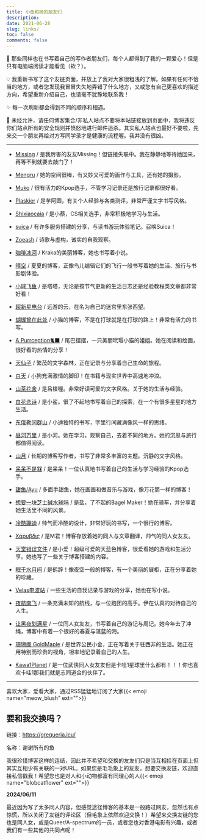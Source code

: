 ```yaml
---
title: 小鱼和她的朋友们
description:
date: 2021-06-28
slug: links/
toc: false
comments: false
---
```


<style>
.post-meta {
  display: none;
}
.post div[style] {
  display: none;
}

.content li::marker {
  content: "♡  ";
  color: var(--primary-alt);
}

a.link--external::after {
    content: " | ";
    padding: 0 0em; /* 调整间距大小 */
}
a.link--external:last-child::after {
    content: none;
}
</style>

<script>
document.addEventListener("DOMContentLoaded", function() {
    var articleContent = document.querySelector(".post-content");

    var items = articleContent.querySelectorAll("ul li");

    var itemsArray = Array.from(items);

    for (var i = itemsArray.length - 1; i > 0; i--) {
        var j = Math.floor(Math.random() * (i + 1));
        var temp = itemsArray[i].innerHTML;
        itemsArray[i].innerHTML = itemsArray[j].innerHTML;
        itemsArray[j].innerHTML = temp;
    }

    for (var i = 6; i < itemsArray.length; i += 7) {
        var hr = document.createElement("hr");
        itemsArray[i].parentNode.insertBefore(hr, itemsArray[i].nextSibling);
    }
});
</script>

💖 那些同样也在书写着自己的写作者朋友们，每个人都得到了我的一颗爱心！但是只有电脑端阅读才能看见（欸？）。

💡 我重新书写了这个友链页面，并放上了我对大家很粗浅的了解。如果有任何不恰当的地方，或者您发现我冒冒失失地弄错了什么地方，又或您有自己更喜欢的描述方向，希望重新介绍自己，也请毫不犹豫地联系我！

✨ 每一次刷新都会得到不同的顺序和相遇。

🔔 未经允许，请任何博客集合/非私人站点不要将本站链接放到页面中，我将违反你们站点所有的安全规则并愤怒地进行邮件追杀。其实私人站点也最好不要啦，先来交一个朋友再给对方写同学录才是健康的流程喔。我并没有很凶。

---

- [Missing](https://www.missingid.cloud/) / 是我厉害的友友Missing！但链接失联中。我在静静地等待她回来，再等不到就要去敲门了！

- [Mengru](https://mengru.space/) / 她的空间很棒，有又妙又可爱的画作与工具，还有她的摄影。

- [Muko](https://oaad.iceco.icu/) / 很有活力的Kpop选手，不管学习记录还是旅行记录都很好看。

- [Plaskier](https://blog.plaskier.icu/) / 是芋阿圆，有关个人经验与各类测评，非常严谨文字书写风格。

- [Shixiaocaia](https://shixiaocaia.fun) / 是小蔡，CS相关选手，非常积极地学习与生活。

- [suica](https://suicablog.cobaltkiss.blue) / 有许多服务搭建的分享，与读书游玩体验笔记。召唤Suica！

- [Zoeash](https://writee.org/zoeash/) / 诗歌与虚构，诚实的自我观察。

- [咖啡冰河](https://blog.mysto.cyou) / Kraka的美丽博客，她也书写着小说。

- [晴空](https://www.summeringway.icu/) / 夏夏的博客，正像鸟儿编辑它们的飞行一般书写着她的生活、旅行与书影剧体验。

- [小球飞鱼](https://mantyke.icu/) / 是塔塔，无论是按节气更新的生活日志还是经验教程类文章都非常好看！

- [超新星电台](https://supernovaradio.live/) / 远游的云，在名为自己的迷宫里东张西望。

- [蝴蝶曾在此处](https://write.c7.io/tyou/) / 小猫的博客，不是在打球就是在打球的路上！非常有活力的书写。

- [A Purrception🐈‍⬛](https://tortie.me/) / 尾巴摆摆，一只美丽玳瑁小猫的姐姐。她在阅读和绘画，很好看的热情的分享！

- [天仙子](https://tianxianzi.me/) / 繁茂的文字森林，正在记录与分享着自己生命的旅程。

- [白天](https://luoshui.icu/) / 小狗充满激情的脚印！在书籍与现实世界中高速地冲浪。

- [山茶花舍](https://irithys.com/) / 是吕楪喔。非常好读可爱的文字风格。关于她的生活与经验。

- [白花恋诗](https://trails-of-isara.vercel.app/) / 是小鲨。很了不起地书写着自己的探索，在一个有很多星星的地方生活。

- [东俄勒冈群山](https://houdini.eu.org/) / 小迪独特的书写，字里行间藏满像风一样的思绪。

- [昼河万里](https://tothemoonriver.icu/) / 是小河。她在学习，观察自己，去着不同的地方。她的沉思与旅行都值得阅读。

-  [山月](https://sanguok.com/) / 长期的博客写作者，书写了非常多丰富的主题。沉静的文字风格。

- [呆呆不是槑](http://graugris.icu/) / 是呆呆！一位认真地书写着自己的生活与学习经验的Kpop选手。

- [甜鱼/Ayu](https://ayu.land) / 多面手甜鱼，她在画画和做音乐与游戏，像万花筒一样的博客！

- [想要一块芝士碱水球吗](https://sunnkynews.icu/) / 是盐，了不起的Bagel Maker！她在骑车，并分享着她生活里不同的风景。

- [冷酷蹦迪](https://www.hezicola.com/) / 帅气而冷酷的设计，非常好玩的书写，一个很行的博客。

- [Χαρυβδις](https://kharybdism.xyz/) / 是M君！博客存放着她的同人与文章翻译，帅气的同人女友友。

- [天堂错误文件](https://naturaleki.one/) / 是小爱！超级可爱的天蓝色博客，很爱看她的游戏和生活分享。她也写了一些关于博客搭建的内容。

- [眠于水月间](https://sleepymoon.cyou) / 是鹤辞！像夜空一般的博客，有一个美丽的展柜，正在分享着她的珍藏。

- [Velas电波站](https://www.velasx.com) / 一些生活的自我记录与游戏的分享，她也在写小说。

-  [夜航南飞](https://banshou-air.netlify.app/) / 一条充满未知的航线，与一位跑团的高手。伊在认真的对待自己的人生。

-  [让黑夜划满星](https://www.rouroupuppy.top/) / 一位同人女友友，书写着自己的游记与周记。她今年去了冲绳，博客中有着一个很好的春夏与湛蓝的海。

- [珊瑚阁 GoldMaple](https://goldmaple.info/) / 是世界公民小金，正在写着关于驻西非的生活。她正在用特别而珍贵的视角，坦率地记录着自己的人生。

- [Kawa1Planet](https://kawa1planet.fun/) / 是一位武侠同人女友友但是卡哇1星球里什么都有！！！你也喜欢卡哇1那我们就是志同道合的伙伴了。

---

喜欢大家，爱看大家，通过RSS猛猛地订阅了大家{{< emoji name="meow_blush" ext="">}}

## 要和我交换吗？

链接：https://gregueria.icu/

名称：谢谢所有的鱼

我很珍惜博客这样的连结，因此并不希望和交换的友友们只是当互相挂在页面上但其实互相少有关联的一对URL。如果您是毛毛象上的友友，想要交换友链，欢迎直接私信戳我！希望您也是对人和小动物都富有同理心的人{{< emoji name="blobcatflower" ext="">}}

**2024/06/11**

最近因为写了太多同人内容，但感觉途径博客的基本是一般路过网友，忽然也有点惊慌，所以关闭了友链的评论区（但毛象上依然欢迎交换！）希望来交换友链的您也是同人女，或是Queer/A-spectrum的一员，或者您也对香港电影有兴趣，或者我们有一些其他的共同点呢！